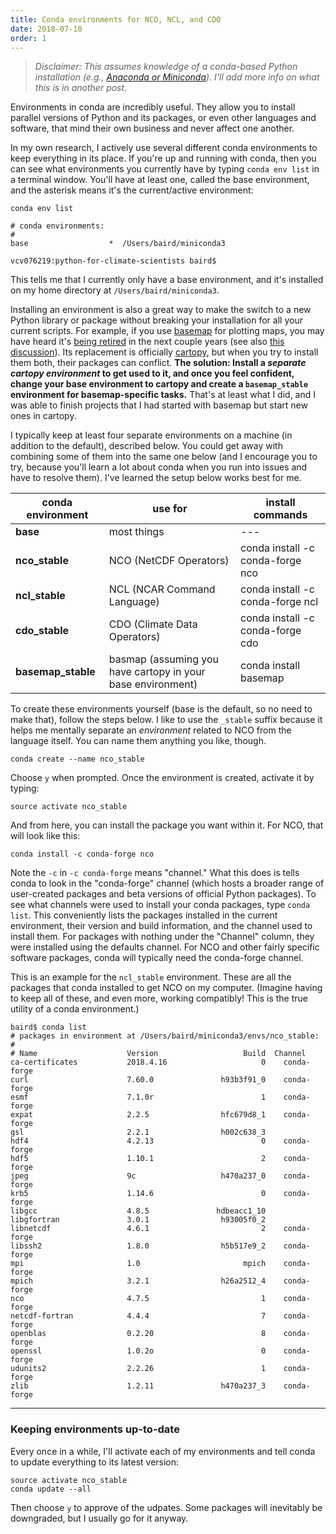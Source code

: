 ```yaml
---
title: Conda environments for NCO, NCL, and CDO
date: 2018-07-10
order: 1
---
```


> *Disclaimer:  This assumes knowledge of a conda-based Python installation (e.g., [Anaconda or Miniconda](https://conda.io/docs/index.html)).  I'll add more info on what this is in another post.*

Environments in conda are incredibly useful.  They allow you to install parallel versions of Python and its packages, or even other languages and software, that mind their own business and never affect one another.

In my own research, I actively use several different conda environments to keep everything in its place.  If you're up and running with conda, then you can see what environments you currently have by typing ```conda env list``` in a terminal window.  You'll have at least one, called the base environment, and the asterisk means it's the current/active environment:

```
conda env list

# conda environments:
#
base                  *  /Users/baird/miniconda3

vcv076219:python-for-climate-scientists baird$
```

This tells me that I currently only have a base environment, and it's installed on my home directory at ```/Users/baird/miniconda3```.

Installing an environment is also a great way to make the switch to a new Python library or package without breaking your installation for all your current scripts.  For example, if you use [basemap][basemap-link] for plotting maps, you may have heard it's [being retired][basemap-sunset] in the next couple years (see also [this discussion][basemap-sunset-forum]).  Its replacement is officially [cartopy][cartopy-link], but when you try to install them both, their packages can conflict.  **The solution:  Install a *separate cartopy environment* to get used to it, and once you feel confident, change your base environment to cartopy and create a ```basemap_stable``` environment for basemap-specific tasks.**  That's at least what I did, and I was able to finish projects that I had started with basemap but start new ones in cartopy.

I typically keep at least four separate environments on a machine (in addition to the default), described below.  You could get away with combining some of them into the same one below (and I encourage you to try, because you'll learn a lot about conda when you run into issues and have to resolve them).  I've learned the setup below works best for me.

|conda environment  |use for      |install commands
|---                |---          |---
|**base**           |most things  |---
|**nco_stable**     |NCO (NetCDF Operators) | conda install -c conda-forge nco
|**ncl_stable**     |NCL (NCAR Command Language) | conda install -c conda-forge ncl
|**cdo_stable**     |CDO (Climate Data Operators) | conda install -c conda-forge cdo
|**basemap_stable** |basmap (assuming you have cartopy in your base environment)  | conda install basemap

To create these environments yourself (base is the default, so no need to make that), follow the steps below.  I like to use the ```_stable``` suffix because it helps me mentally separate an *environment* related to NCO from the language itself.  You can name them anything you like, though.

```
conda create --name nco_stable
```

Choose ```y``` when prompted.  Once the environment is created, activate it by typing:

```
source activate nco_stable
```

And from here, you can install the package you want within it.  For NCO, that will look like this:

```
conda install -c conda-forge nco
```

Note the ```-c``` in ```-c conda-forge``` means "channel."  What this does is tells conda to look in the "conda-forge" channel (which hosts a broader range of user-created packages and beta versions of official Python packages).  To see what channels were used to install your conda packages, type ```conda list```.  This conveniently lists the packages installed in the current environment, their version and build information, and the channel used to install them.  For packages with nothing under the "Channel" column, they were installed using the defaults channel.  For NCO and other fairly specific software packages, conda will typically need the conda-forge channel.

This is an example for the ```ncl_stable``` environment.  These are all the packages that conda installed to get NCO on my computer.  (Imagine having to keep all of these, and even more, working compatibly!  This is the true utility of a conda environment.)

```
baird$ conda list
# packages in environment at /Users/baird/miniconda3/envs/nco_stable:
#
# Name                    Version                   Build  Channel
ca-certificates           2018.4.16                     0    conda-forge
curl                      7.60.0               h93b3f91_0    conda-forge
esmf                      7.1.0r                        1    conda-forge
expat                     2.2.5                hfc679d8_1    conda-forge
gsl                       2.2.1                h002c638_3
hdf4                      4.2.13                        0    conda-forge
hdf5                      1.10.1                        2    conda-forge
jpeg                      9c                   h470a237_0    conda-forge
krb5                      1.14.6                        0    conda-forge
libgcc                    4.8.5               hdbeacc1_10
libgfortran               3.0.1                h93005f0_2
libnetcdf                 4.6.1                         2    conda-forge
libssh2                   1.8.0                h5b517e9_2    conda-forge
mpi                       1.0                       mpich    conda-forge
mpich                     3.2.1                h26a2512_4    conda-forge
nco                       4.7.5                         1    conda-forge
netcdf-fortran            4.4.4                         7    conda-forge
openblas                  0.2.20                        8    conda-forge
openssl                   1.0.2o                        0    conda-forge
udunits2                  2.2.26                        1    conda-forge
zlib                      1.2.11               h470a237_3    conda-forge
```

---

### Keeping environments up-to-date

Every once in a while, I'll activate each of my environments and tell conda to update everything to its latest version:

```
source activate nco_stable
conda update --all
```

Then choose ```y``` to approve of the udpates.  Some packages will inevitably be downgraded, but I usually go for it anyway.

[basemap-link]: https://matplotlib.org/basemap/
[basemap-sunset]: https://matplotlib.org/basemap/users/intro.html
[basemap-sunset-forum]: https://github.com/SciTools/cartopy/issues/920
[cartopy-link]: https://scitools.org.uk/cartopy/
